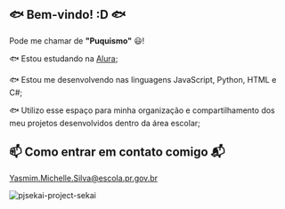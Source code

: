 ## 🐟 Bem-vindo! :D 🐟

Pode me chamar de **"Puquismo"** 😃!

🐟 Estou estudando na [Alura](https://www.alura.com.br);

🐟 Estou me desenvolvendo nas linguagens JavaScript, Python, HTML e C#;

🐟 Utilizo esse espaço para minha organização e compartilhamento dos meu projetos desenvolvidos dentro da área escolar;

## 📫 Como entrar em contato comigo 📬

 Yasmim.Michelle.Silva@escola.pr.gov.br


 ![pjsekai-project-sekai](https://github.com/user-attachments/assets/9609eb70-5ece-41bb-8ccb-4784bb57fd38)


<!--
**PukaPukismo/PukaPukismo** is a ✨ _special_ ✨ repository because its `README.md` (this file) appears on your GitHub profile.

Here are some ideas to get you started:

- 🔭 I’m currently working on ...
- 🌱 I’m currently learning ...
- 👯 I’m looking to collaborate on ...
- 🤔 I’m looking for help with ...
- 💬 Ask me about ...
- 📫 How to reach me: ...
- 😄 Pronouns: ...
- ⚡ Fun fact: ...
-->
